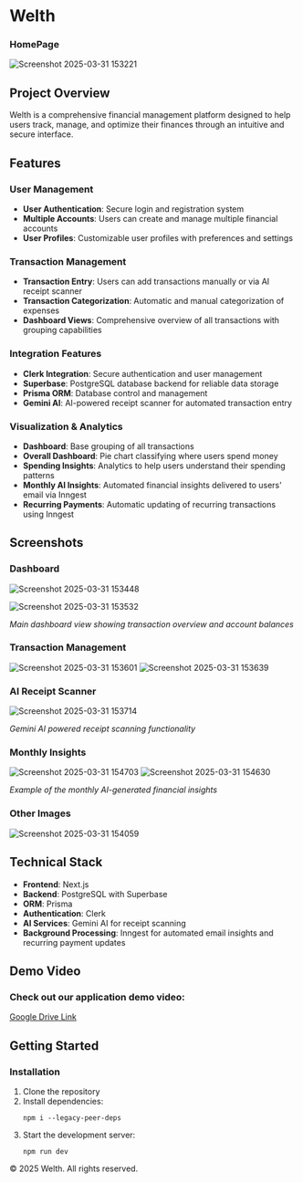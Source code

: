 # Welth

### HomePage
![Screenshot 2025-03-31 153221](https://github.com/user-attachments/assets/5494b516-fa91-42d2-9e72-71001401789b)

## Project Overview
Welth is a comprehensive financial management platform designed to help users track, manage, and optimize their finances through an intuitive and secure interface.

## Features

### User Management
- **User Authentication**: Secure login and registration system
- **Multiple Accounts**: Users can create and manage multiple financial accounts
- **User Profiles**: Customizable user profiles with preferences and settings

### Transaction Management
- **Transaction Entry**: Users can add transactions manually or via AI receipt scanner
- **Transaction Categorization**: Automatic and manual categorization of expenses
- **Dashboard Views**: Comprehensive overview of all transactions with grouping capabilities

### Integration Features
- **Clerk Integration**: Secure authentication and user management
- **Superbase**: PostgreSQL database backend for reliable data storage
- **Prisma ORM**: Database control and management
- **Gemini AI**: AI-powered receipt scanner for automated transaction entry

### Visualization & Analytics
- **Dashboard**: Base grouping of all transactions
- **Overall Dashboard**: Pie chart classifying where users spend money
- **Spending Insights**: Analytics to help users understand their spending patterns
- **Monthly AI Insights**: Automated financial insights delivered to users' email via Inngest
- **Recurring Payments**: Automatic updating of recurring transactions using Inngest

## Screenshots


### Dashboard
![Screenshot 2025-03-31 153448](https://github.com/user-attachments/assets/0173298a-3890-4911-adaa-1d6b4668ef94)

![Screenshot 2025-03-31 153532](https://github.com/user-attachments/assets/d7a440f1-1065-451e-9226-857a206f7c36)


*Main dashboard view showing transaction overview and account balances*

### Transaction Management
![Screenshot 2025-03-31 153601](https://github.com/user-attachments/assets/52d203bf-edc9-4987-b78b-77195d1b7a25)
![Screenshot 2025-03-31 153639](https://github.com/user-attachments/assets/8fe0ed27-28d6-46d3-9ff8-75744422f608)


### AI Receipt Scanner
![Screenshot 2025-03-31 153714](https://github.com/user-attachments/assets/e3f15627-84ac-4bae-9184-239b665f673d)

*Gemini AI powered receipt scanning functionality*

### Monthly Insights
![Screenshot 2025-03-31 154703](https://github.com/user-attachments/assets/ed2255a0-421a-467a-96dc-eadb5323c945)
![Screenshot 2025-03-31 154630](https://github.com/user-attachments/assets/70f24ae2-2bad-4594-b674-e5df1afe86f6)


*Example of the monthly AI-generated financial insights*
### Other Images 
![Screenshot 2025-03-31 154059](https://github.com/user-attachments/assets/302a07fb-29f2-417b-96d5-261c49403d96)

## Technical Stack
- **Frontend**: Next.js
- **Backend**: PostgreSQL with Superbase
- **ORM**: Prisma
- **Authentication**: Clerk
- **AI Services**: Gemini AI for receipt scanning
- **Background Processing**: Inngest for automated email insights and recurring payment updates

## Demo Video
### Check out our application demo video:
[Google Drive Link](https://drive.google.com/file/d/1TyX7BBTpfccP6qyCQ8ALSnxkQtADeg4N/view?usp=sharing)
## Getting Started

### Installation
1. Clone the repository
2. Install dependencies:
   ```
   npm i --legacy-peer-deps
   ```
3. Start the development server:
   ```
   npm run dev
   ```
© 2025 Welth. All rights reserved.

